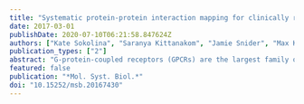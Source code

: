 ```yaml
---
title: "Systematic protein-protein interaction mapping for clinically relevant human GPCRs."
date: 2017-03-01
publishDate: 2020-07-10T06:21:58.847624Z
authors: ["Kate Sokolina", "Saranya Kittanakom", "Jamie Snider", "Max Kotlyar", "Pascal Maurice", "Jorge Gandía", "Abla Benleulmi-Chaachoua", "Kenjiro Tadagaki", "Atsuro Oishi", "Victoria Wong", "Ramy H Malty", "Viktor Deineko", "Hiroyuki Aoki", "Shahreen Amin", "Zhong Yao", "Xavier Morató", "David Otasek", "Hiroyuki Kobayashi", "Javier Menendez", "Daniel Auerbach", "Stephane Angers", "Natasa Pržulj", "Michel Bouvier", "Mohan Babu", "Francisco Ciruela", "Ralf Jockers", "Igor Jurisica", "Igor Stagljar"]
publication_types: ["2"]
abstract: "G-protein-coupled receptors (GPCRs) are the largest family of integral membrane receptors with key roles in regulating signaling pathways targeted by therapeutics, but are difficult to study using existing proteomics technologies due to their complex biochemical features. To obtain a global view of GPCR-mediated signaling and to identify novel components of their pathways, we used a modified membrane yeast two-hybrid (MYTH) approach and identified interacting partners for 48 selected full-length human ligand-unoccupied GPCRs in their native membrane environment. The resulting GPCR interactome connects 686 proteins by 987 unique interactions, including 299 membrane proteins involved in a diverse range of cellular functions. To demonstrate the biological relevance of the GPCR interactome, we validated novel interactions of the GPR37, serotonin 5-HT4d, and adenosine ADORA2A receptors. Our data represent the first large-scale interactome mapping for human GPCRs and provide a valuable resource for the analysis of signaling pathways involving this druggable family of integral membrane proteins."
featured: false
publication: "*Mol. Syst. Biol.*"
doi: "10.15252/msb.20167430"
---
```


